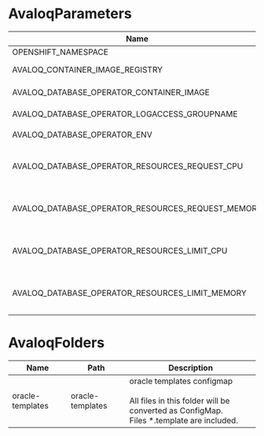 # AvaloqParameters

| Name                                              | Description                                                                                                                                                                                                 | Required | Default value                         |
|---------------------------------------------------|-------------------------------------------------------------------------------------------------------------------------------------------------------------------------------------------------------------|----------|---------------------------------------|
| OPENSHIFT_NAMESPACE                               | The namespace used on Openshift where this constellation is deployed to.                                                                                                                                    | true     | acpr-database-operator                |
| AVALOQ_CONTAINER_IMAGE_REGISTRY                   | URL of the container image registry. Must end with "/", unless you set it to null                                                                                                                           | true     | registry.service.avaloq.com/          |
| AVALOQ_DATABASE_OPERATOR_CONTAINER_IMAGE          | Container image name and version. Example: `avaloq/avaloq-database-operator:0.7.1`                                                                                                                          | false    | avaloq/avaloq-database-operator:0.7.1 |
| AVALOQ_DATABASE_OPERATOR_LOGACCESS_GROUPNAME      | User group which will get access to database operator logs Example: `database-operators`                                                                                                                    | false    | system:authenticated                  |
| AVALOQ_DATABASE_OPERATOR_ENV                      | Comma separated list of container environment variables to inject Example: `DB_OPERATOR_DROP_SCHEMA_ON_DELETE:false,SPRING_PROFILES_ACTIVE:readonly`                                                        | false    |                                       |
| AVALOQ_DATABASE_OPERATOR_RESOURCES_REQUEST_CPU    | The cpu requests of the application. For more information of possible values, please check out the following page. https://kubernetes.io/docs/concepts/configuration/manage-compute-resources-container/    | false    | 5m                                    |
| AVALOQ_DATABASE_OPERATOR_RESOURCES_REQUEST_MEMORY | The memory requests of the application. For more information of possible values, please check out the following page. https://kubernetes.io/docs/concepts/configuration/manage-compute-resources-container/ | false    | 512Mi                                 |
| AVALOQ_DATABASE_OPERATOR_RESOURCES_LIMIT_CPU      | The cpu limit of the application. For more information of possible values, please check out the following page. https://kubernetes.io/docs/concepts/configuration/manage-compute-resources-container/       | false    | 2                                     |
| AVALOQ_DATABASE_OPERATOR_RESOURCES_LIMIT_MEMORY   | The memory limit of the application. For more information of possible values, please check out the following page. https://kubernetes.io/docs/concepts/configuration/manage-compute-resources-container/    | false    | 512Mi                                 |

# AvaloqFolders

| Name             | Path             | Description                                                                                                                  |
|------------------|------------------|------------------------------------------------------------------------------------------------------------------------------|
| oracle-templates | oracle-templates | oracle templates configmap<br><br>All files in this folder will be converted as ConfigMap.<br>Files *.template are included. |

